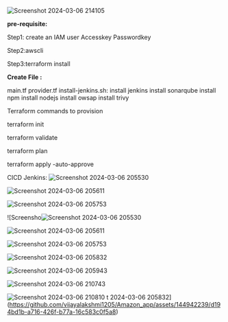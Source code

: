 ![Screenshot 2024-03-06 214105](https://github.com/vijayalakshmi1205/Amazon_app/assets/144942239/e5fc7109-e09b-4a0c-9e61-56981e126125)

**pre-requisite:**

Step1: create an IAM user
    Accesskey
    Passwordkey

Step2:awscli

Step3:terraform install


**Create File :**

main.tf
provider.tf
install-jenkins.sh:
   install jenkins
   install sonarqube
   install npm
   install nodejs
   install owsap 
   install trivy

Terraform commands to provision


terraform init

terraform validate

terraform plan

terraform apply -auto-approve

CICD Jenkins:
![Screenshot 2024-03-06 205530](https://github.com/vijayalakshmi1205/Amazon_app/assets/144942239/ad5988a3-ece6-48c6-b8ca-0f050b1b30f5)

![Screenshot 2024-03-06 205611](https://github.com/vijayalakshmi1205/Amazon_app/assets/144942239/eac3d97d-9ea9-4f53-bcfb-924fd763c771)

![Screenshot 2024-03-06 205753](https://github.com/vijayalakshmi1205/Amazon_app/assets/144942239/0439a9a8-d23b-4d04-b747-be68a71a2ecb)

![Screensho![Screenshot 2024-03-06 205530](https://github.com/vijayalakshmi1205/Amazon_app/assets/144942239/ad5988a3-ece6-48c6-b8ca-0f050b1b30f5)

![Screenshot 2024-03-06 205611](https://github.com/vijayalakshmi1205/Amazon_app/assets/144942239/eac3d97d-9ea9-4f53-bcfb-924fd763c771)

![Screenshot 2024-03-06 205753](https://github.com/vijayalakshmi1205/Amazon_app/assets/144942239/0439a9a8-d23b-4d04-b747-be68a71a2ecb)

![Screenshot 2024-03-06 205832](https://github.com/vijayalakshmi1205/Amazon_app/assets/144942239/d194bd1b-a716-426f-b77a-16c583c0f5a8)

![Screenshot 2024-03-06 205943](https://github.com/vijayalakshmi1205/Amazon_app/assets/144942239/e31781ef-8f79-4bad-a3f0-4475e0de7803)

![Screenshot 2024-03-06 210743](https://github.com/vijayalakshmi1205/Amazon_app/assets/144942239/b4a5e3fc-b249-4d0e-b1c5-7d9ee9a20467)

![Screenshot 2024-03-06 210810](https://github.com/vijayalakshmi1205/Amazon_app/assets/144942239/b58145a3-be55-4148-8a35-ce4ba596216f)
t 2024-03-06 205832](https://github.com/vijayalakshmi1205/Amazon_app/assets/144942239/d194bd1b-a716-426f-b77a-16c583c0f5a8)




